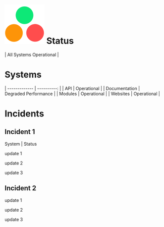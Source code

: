 # ![status-logo](https://raw.githubusercontent.com/jayfk/statuspage/master/template/logo.png) Status

| All Systems Operational |

# Systems

| ------------- | ----------: |
| API		| Operational |
| Documentation	| Degraded Performance	|
| Modules	| Operational |
| Websites	| Operational |

# Incidents

## Incident 1
System | Status

update 1

update 2

update 3

## Incident 2

update 1

update 2

update 3
